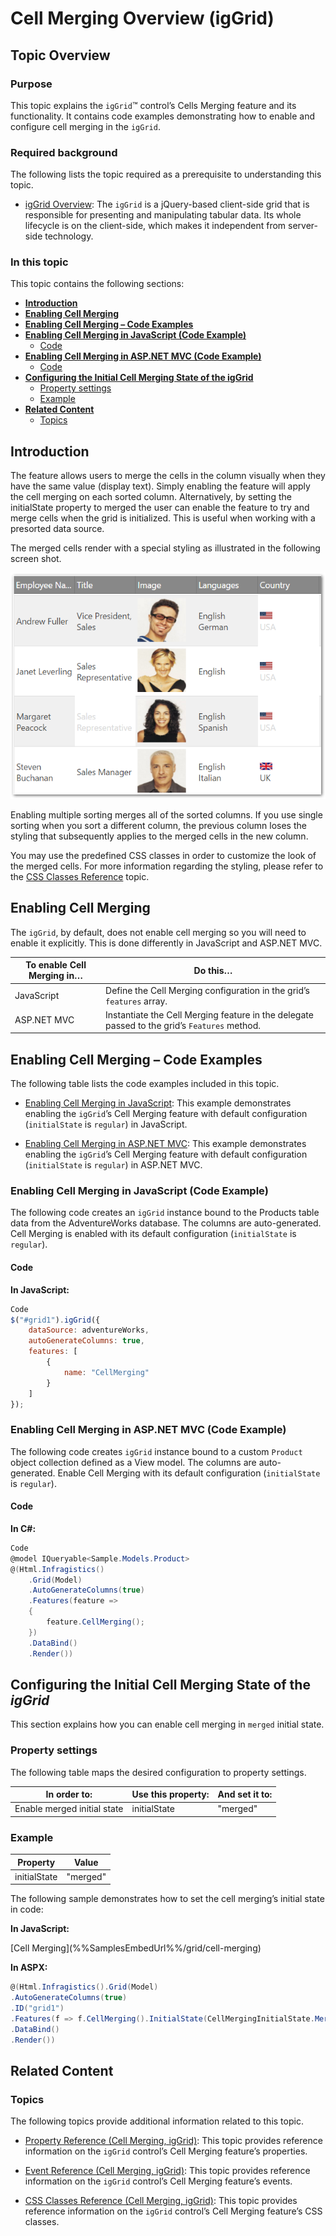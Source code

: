 ﻿<!--
|metadata|
{
    "fileName": "iggrid-cellmerging-overview",
    "controlName": "igGrid",
    "tags": ["Grids","Grouping","Styling"]
}
|metadata|
-->

# Cell Merging Overview (igGrid)

## Topic Overview

### Purpose

This topic explains the `igGrid`™ control’s Cells Merging feature and its functionality. It contains code examples demonstrating how to enable and configure cell merging in the `igGrid`.

### Required background

The following lists the topic required as a prerequisite to understanding this topic.

- [igGrid Overview](igGrid-Overview.html): The `igGrid` is a jQuery-based client-side grid that is responsible for presenting and manipulating tabular data. Its whole lifecycle is on the client-side, which makes it independent from server-side technology.

### In this topic

This topic contains the following sections:

-   [**Introduction**](#introduction)
-   [**Enabling Cell Merging**](#enabling)
-   [**Enabling Cell Merging – Code Examples**](#enabling-examples)
-   [**Enabling Cell Merging in JavaScript (Code Example)**](#enabling-js)
    -   [Code](#enabling-js-code)
-   [**Enabling Cell Merging in ASP.NET MVC (Code Example)**](#enabling-mvc)
    -   [Code](#enabling-mvc-code)
-   [**Configuring the Initial Cell Merging State of the igGrid**](#initial)
    -   [Property settings](#initial-property-settings)
    -   [Example](#initial-example)
-   [**Related Content**](#related-content)
    -   [Topics](#topics)


## <a id="introduction"></a> Introduction

The feature allows users to merge the cells in the column visually when they have the same value (display text). Simply enabling the feature will apply the cell merging on each sorted column. Alternatively, by setting the initialState property to merged the user can enable the feature to try and merge cells when the grid is initialized. This is useful when working with a presorted data source.

The merged cells render with a special styling as illustrated in the following screen shot.

![](images/igGrid_CellMerging_Overview.png)

Enabling multiple sorting merges all of the sorted columns. If you use single sorting when you sort a different column, the previous column loses the styling that subsequently applies to the merged cells in the new column.

You may use the predefined CSS classes in order to customize the look of the merged cells. For more information regarding the styling, please refer to the [CSS Classes Reference](igGrid-CellMerging-CSS-Classes-Reference.html) topic.



## <a id="enabling"></a> Enabling Cell Merging

The `igGrid`, by default, does not enable cell merging so you will need to enable it explicitly. This is done differently in JavaScript and ASP.NET MVC.

To enable Cell Merging in… | Do this…
---------------------------|---------
JavaScript | Define the Cell Merging configuration in the grid’s `features` array.
ASP.NET MVC | Instantiate the Cell Merging feature in the delegate passed to the grid’s `Features` method.



## <a id="enabling-examples"></a> Enabling Cell Merging – Code Examples
The following table lists the code examples included in this topic.

- [Enabling Cell Merging in JavaScript](#enabling-js-code): This example demonstrates enabling the `igGrid`’s Cell Merging feature with default configuration (`initialState` is `regular`) in JavaScript.

- [Enabling Cell Merging in ASP.NET MVC](#enabling-mvc): This example demonstrates enabling the `igGrid`’s Cell Merging feature with default configuration (`initialState` is `regular`) in ASP.NET MVC.


### <a id="enabling-js"></a> Enabling Cell Merging in JavaScript (Code Example)

The following code creates an `igGrid` instance bound to the Products table data from the AdventureWorks database. The columns are auto-generated. Cell Merging is enabled with its default configuration (`initialState` is `regular`).

#### <a id="enabling-js-code"></a> Code

**In JavaScript:**

```js
Code
$("#grid1").igGrid({
    dataSource: adventureWorks,
    autoGenerateColumns: true,
    features: [
        {
            name: "CellMerging"
        }
    ]
});
```


### <a id="enabling-mvc"></a> Enabling Cell Merging in ASP.NET MVC (Code Example)

The following code creates `igGrid` instance bound to a custom `Product` object collection defined as a View model. The columns are auto-generated. Enable Cell Merging with its default configuration (`initialState` is `regular`).

#### <a id="enabling-mvc-code"></a> Code

**In C#:**

```csharp
Code
@model IQueryable<Sample.Models.Product>
@(Html.Infragistics()
    .Grid(Model)
    .AutoGenerateColumns(true)
    .Features(feature =>
    {
        feature.CellMerging();
    })
    .DataBind()
    .Render())
```



## <a id="initial"></a> Configuring the Initial Cell Merging State of the *igGrid*

This section explains how you can enable cell merging in `merged` initial state.

### <a id="initial-property-settings"></a> Property settings

The following table maps the desired configuration to property settings.

In order to: | Use this property: | And set it to:
-------------|--------------------|--------------
Enable merged initial state | initialState | "merged"


### <a id="initial-example"></a> Example

Property | Value
---------|------
initialState | "merged"

The following sample demonstrates how to set the cell merging’s initial state in code:

**In JavaScript:**

<div class="embed-sample">
   [Cell Merging](%%SamplesEmbedUrl%%/grid/cell-merging)
</div>

**In ASPX:**

```csharp
@(Html.Infragistics().Grid(Model)
.AutoGenerateColumns(true)
.ID("grid1")
.Features(f => f.CellMerging().InitialState(CellMergingInitialState.Merged))
.DataBind()
.Render())
```



## <a id="related-content"></a> Related Content

### <a id="topics"></a> Topics

The following topics provide additional information related to this topic.

- [Property Reference (Cell Merging, igGrid)](igGrid-CellMerging-Property-Reference.html): This topic provides reference information on the `igGrid` control’s Cell Merging feature’s properties.

- [Event Reference (Cell Merging, igGrid)](igGrid-CellMerging-Event-Reference.html): This topic provides reference information on the `igGrid` control’s Cell Merging feature’s events.

- [CSS Classes Reference (Cell Merging, igGrid)](igGrid-CellMerging-CSS-Classes-Reference.html): This topic provides reference information on the `igGrid` control’s Cell Merging feature’s CSS classes.
